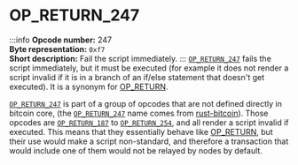 # OP_RETURN_247
:::info
**Opcode number:** 247  
**Byte representation:** `0xf7`  
**Short description:** Fail the script immediately.
:::
[`OP_RETURN_247`](./OP_RETURN_247.md) fails the script immediately, but it must be executed (for example it does not render a script invalid if it is in a branch of an if/else statement that doesn't get executed). It is a synonym for [OP_RETURN](./OP_RETURN.md).



[`OP_RETURN_247`](./OP_RETURN_247.md) is part of a group of opcodes that are not defined directly in bitcoin core, (the [`OP_RETURN_247`](./OP_RETURN_247.md) name comes from [rust-bitcoin](https://docs.rs/bitcoin/latest/src/bitcoin/blockdata/opcodes.rs.html)). Those opcodes are [`OP_RETURN_187`](./OP_RETURN_187.md) to [`OP_RETURN_254`](./OP_RETURN_254.md), and all render a script invalid if executed. This means that they essentially behave like [OP_RETURN](./OP_RETURN.md), but their use would make a script non-standard, and therefore a transaction that would include one of them would not be relayed by nodes by default.

